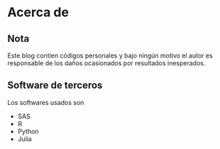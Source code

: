 # Acerca de

## Nota

Este blog contien códigos personales y bajo ningún motivo el autor es responsable de los daños ocasionados por resultados inesperados.

## Software de terceros

Los softwares usados son

- SAS
- R
- Python
- Julia
